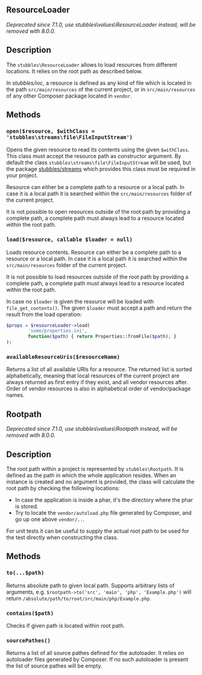 ResourceLoader
--------------

_Deprecated since 7.1.0, use stubbles\values\ResourceLoader instead, will be removed with 8.0.0._

## Description

The `stubbles\ResourceLoader` allows to load resources from different locations.
It relies on the root path as described below.

In _stubbles/ioc_, a resource is defined as any kind of file which is located in
the path `src/main/resources` of the current project, or in `src/main/resources`
of any other Composer package located in `vendor`.

## Methods

### `open($resource, $withClass = 'stubbles\streams\file\FileInputStream')`

Opens the given resource to read its contents using the given `$withClass`. This
class must accept the resource path as constructor argument. By default the
class `stubbles\streams\file\FileInputStream` will be used, but the package
[stubbles/streams](https://github.com/stubbles/stubbles-streams) which provides
this class must be required in your project.

Resource can either be a complete path to a resource or a local path. In case it
is a local path it is searched within the `src/main/resources` folder of the
current project.

It is not possible to open resources outside of the root path by providing a
complete path, a complete path must always lead to a resource located within the
root path.

### `load($resource, callable $loader = null)`

Loads resource contents. Resource can either be a complete path to a resource or
a local path. In case it is a local path it is searched within the
`src/main/resources` folder of the current project.

It is not possible to load resources outside of the root path by providing a
complete path, a complete path must always lead to a resource located within the
root path.

In case no `$loader` is given the resource will be loaded with
`file_get_contents()`. The given `$loader` must accept a path and return the
result from the load operation:

```php
$props = $resourceLoader->load(
        'some/properties.ini',
        function($path) { return Properties::fromFile($path); }
);
```

### `availableResourceUris($resourceName)`

Returns a list of all available URIs for a resource. The returned list is sorted
alphabetically, meaning that local resources of the current project are always
returned as first entry if they exist, and all vendor resources after. Order of
vendor resources is also in alphabetical order of vendor/package names.

Rootpath
--------

_Deprecated since 7.1.0, use stubbles\values\Rootpath instead, will be removed with 8.0.0._

## Description

The root path within a project is represented by `stubbles\Rootpath`. It is
defined as the path in which the whole application resides. When an instance is
created and no argument is provided, the class will calculate the root path by
checking the following locations:

 * In case the application is inside a phar, it's the directory where the phar
   is stored.
 * Try to locate the `vendor/autoload.php` file generated by Composer, and go up
   one above `vendor/..`.

For unit tests it can be useful to supply the actual root path to be used for
the test directly when constructing the class.

## Methods

### `to(...$path)`

Returns absolute path to given local path. Supports arbitrary lists of arguments,
e.g. `$rootpath->to('src', 'main', 'php', 'Example.php')` will return
`/absolute/path/to/root/src/main/php/Example.php`.

### `contains($path)`

Checks if given path is located within root path.

### `sourcePathes()`

Returns a list of all source pathes defined for the autoloader. It relies on
autoloader files generated by Composer. If no such autoloader is present the
list of source pathes will be empty.
